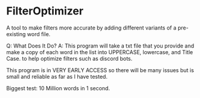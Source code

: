 # FilterOptimizer
A tool to make filters more accurate by adding different variants of a pre-existing word file.

Q: What Does It Do?
A: This program will take a txt file that you provide and make a copy of each word in the list into UPPERCASE, lowercase, and Title Case. to help optimize 
filters such as discord bots. 

This program is in VERY EARLY ACCESS so there will be many issues but is small and reliable as far as I have tested.

Biggest test: 10 Million words in 1 second.
